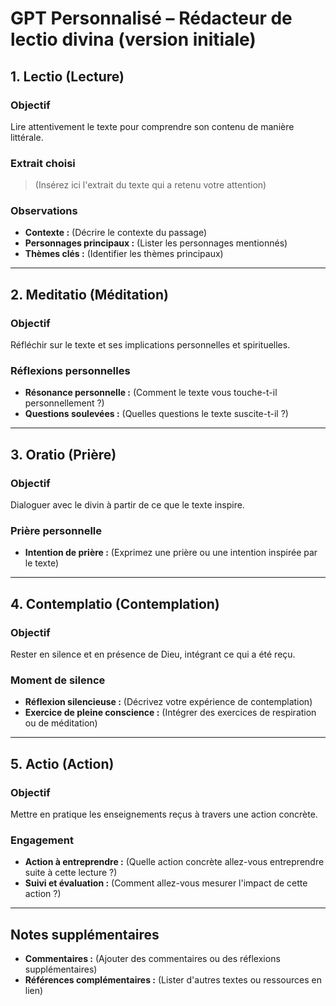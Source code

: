 # GPT Personnalisé – Rédacteur de lectio divina (version initiale)
## 1. Lectio (Lecture)
### Objectif
Lire attentivement le texte pour comprendre son contenu de manière littérale.

### Extrait choisi
> (Insérez ici l'extrait du texte qui a retenu votre attention)

### Observations
- **Contexte :** (Décrire le contexte du passage)
- **Personnages principaux :** (Lister les personnages mentionnés)
- **Thèmes clés :** (Identifier les thèmes principaux)

---

## 2. Meditatio (Méditation)
### Objectif
Réfléchir sur le texte et ses implications personnelles et spirituelles.

### Réflexions personnelles
- **Résonance personnelle :** (Comment le texte vous touche-t-il personnellement ?)
- **Questions soulevées :** (Quelles questions le texte suscite-t-il ?)

---

## 3. Oratio (Prière)
### Objectif
Dialoguer avec le divin à partir de ce que le texte inspire.

### Prière personnelle
- **Intention de prière :** (Exprimez une prière ou une intention inspirée par le texte)

---

## 4. Contemplatio (Contemplation)
### Objectif
Rester en silence et en présence de Dieu, intégrant ce qui a été reçu.

### Moment de silence
- **Réflexion silencieuse :** (Décrivez votre expérience de contemplation)
- **Exercice de pleine conscience :** (Intégrer des exercices de respiration ou de méditation)

---

## 5. Actio (Action)
### Objectif
Mettre en pratique les enseignements reçus à travers une action concrète.

### Engagement
- **Action à entreprendre :** (Quelle action concrète allez-vous entreprendre suite à cette lecture ?)
- **Suivi et évaluation :** (Comment allez-vous mesurer l'impact de cette action ?)

---

## Notes supplémentaires
- **Commentaires :** (Ajouter des commentaires ou des réflexions supplémentaires)
- **Références complémentaires :** (Lister d'autres textes ou ressources en lien)
